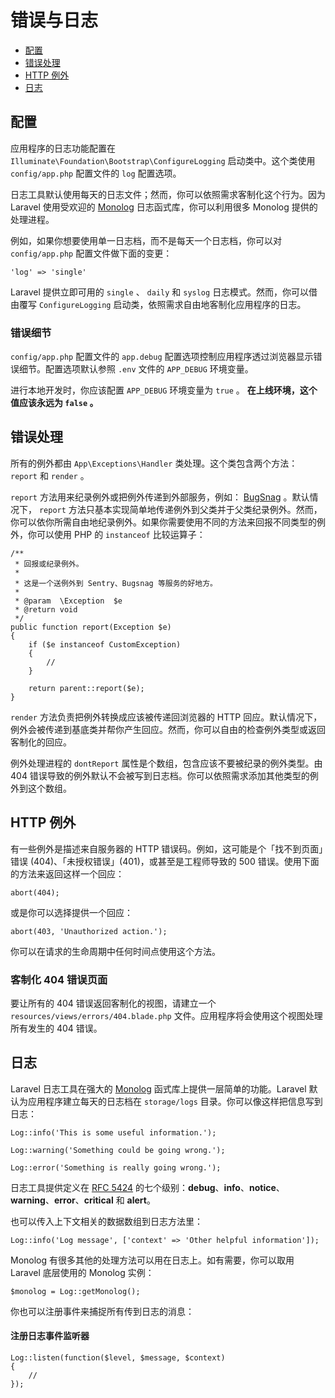 # 错误与日志

- [配置](#configuration)
- [错误处理](#handling-errors)
- [HTTP 例外](#http-exceptions)
- [日志](#logging)

<a name="configuration"></a>
## 配置

应用程序的日志功能配置在 `Illuminate\Foundation\Bootstrap\ConfigureLogging` 启动类中。这个类使用 `config/app.php` 配置文件的 `log` 配置选项。

日志工具默认使用每天的日志文件；然而，你可以依照需求客制化这个行为。因为 Laravel 使用受欢迎的 [Monolog](https://github.com/Seldaek/monolog) 日志函式库，你可以利用很多 Monolog 提供的处理进程。

例如，如果你想要使用单一日志档，而不是每天一个日志档，你可以对 `config/app.php` 配置文件做下面的变更：

	'log' => 'single'

Laravel 提供立即可用的 `single` 、 `daily` 和 `syslog` 日志模式。然而，你可以借由覆写 `ConfigureLogging` 启动类，依照需求自由地客制化应用程序的日志。

### 错误细节

`config/app.php` 配置文件的 `app.debug` 配置选项控制应用程序透过浏览器显示错误细节。配置选项默认参照 `.env` 文件的 `APP_DEBUG` 环境变量。

进行本地开发时，你应该配置 `APP_DEBUG` 环境变量为 `true` 。 **在上线环境，这个值应该永远为 `false` 。**

<a name="handling-errors"></a>
## 错误处理

所有的例外都由 `App\Exceptions\Handler` 类处理。这个类包含两个方法： `report` 和 `render` 。

`report` 方法用来纪录例外或把例外传递到外部服务，例如： [BugSnag](https://bugsnag.com) 。默认情况下， `report`  方法只基本实现简单地传递例外到父类并于父类纪录例外。然而，你可以依你所需自由地纪录例外。如果你需要使用不同的方法来回报不同类型的例外，你可以使用 PHP 的 `instanceof` 比较运算子：

	/**
	 * 回报或纪录例外。
	 *
	 * 这是一个送例外到 Sentry、Bugsnag 等服务的好地方。
	 *
	 * @param  \Exception  $e
	 * @return void
	 */
	public function report(Exception $e)
	{
		if ($e instanceof CustomException)
		{
			//
		}

		return parent::report($e);
	}

`render` 方法负责把例外转换成应该被传递回浏览器的 HTTP 回应。默认情况下，例外会被传递到基底类并帮你产生回应。然而，你可以自由的检查例外类型或返回客制化的回应。

例外处理进程的 `dontReport` 属性是个数组，包含应该不要被纪录的例外类型。由 404 错误导致的例外默认不会被写到日志档。你可以依照需求添加其他类型的例外到这个数组。

<a name="http-exceptions"></a>
## HTTP 例外

有一些例外是描述来自服务器的 HTTP 错误码。例如，这可能是个「找不到页面」错误 (404)、「未授权错误」(401)，或甚至是工程师导致的 500 错误。使用下面的方法来返回这样一个回应：

	abort(404);

或是你可以选择提供一个回应：

	abort(403, 'Unauthorized action.');

你可以在请求的生命周期中任何时间点使用这个方法。

### 客制化 404 错误页面

要让所有的 404 错误返回客制化的视图，请建立一个 `resources/views/errors/404.blade.php` 文件。应用程序将会使用这个视图处理所有发生的 404 错误。

<a name="logging"></a>
## 日志

Laravel 日志工具在强大的 [Monolog](http://github.com/seldaek/monolog) 函式库上提供一层简单的功能。Laravel 默认为应用程序建立每天的日志档在 `storage/logs` 目录。你可以像这样把信息写到日志：

	Log::info('This is some useful information.');

	Log::warning('Something could be going wrong.');

	Log::error('Something is really going wrong.');

日志工具提供定义在 [RFC 5424](http://tools.ietf.org/html/rfc5424)  的七个级别：**debug**、**info**、**notice**、**warning**、**error**、**critical** 和 **alert**。

也可以传入上下文相关的数据数组到日志方法里：

	Log::info('Log message', ['context' => 'Other helpful information']);

Monolog 有很多其他的处理方法可以用在日志上。如有需要，你可以取用 Laravel 底层使用的 Monolog 实例：

	$monolog = Log::getMonolog();

你也可以注册事件来捕捉所有传到日志的消息：

#### 注册日志事件监听器

	Log::listen(function($level, $message, $context)
	{
		//
	});

